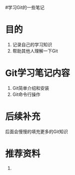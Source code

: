 #学习Git的一些笔记

# 目的

1. 记录自己的学习知识
2. 帮助其他人理解一下Git

# Git学习笔记内容

1. Git简单介绍和安装
2. Git命令行操作

# 后续补充

后面会慢慢的填充更多的Git知识

# 推荐资料

1. [廖雪峰Git教程]: https://www.liaoxuefeng.com/wiki/896043488029600	"廖雪峰Git教程"

   



